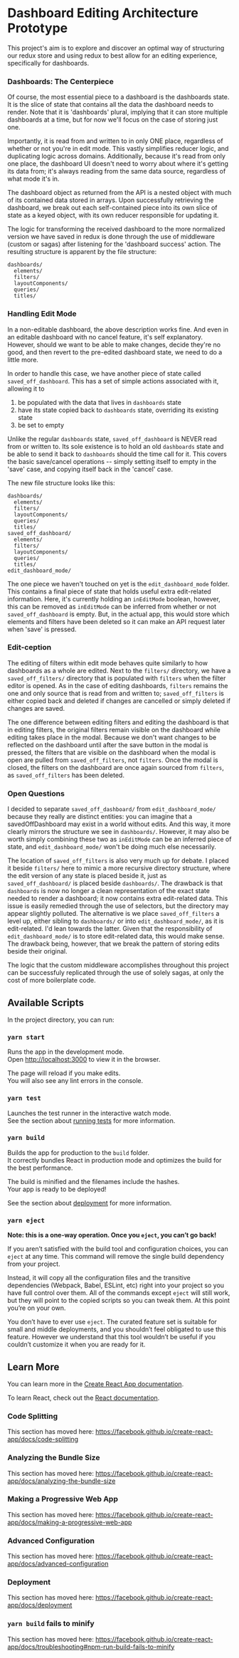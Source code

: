 # Dashboard Editing Architecture Prototype

This project's aim is to explore and discover an optimal way of structuring our redux store and using redux to best allow for an editing experience, specifically for dashboards.

### Dashboards: The Centerpiece

Of course, the most essential piece to a dashboard is the dashboards state. It is the slice of state that contains all the data the dashboard needs to render. Note that it is 'dashboards' plural, implying that it can store multiple dashboards at a time, but for now we'll focus on the case of storing just one.

Importantly, it is read from and written to in only ONE place, regardless of whether or not you're in edit mode. This vastly simplifies reducer logic, and duplicating logic across domains. Additionally, because it's read from only one place, the dashboard UI doesn't need to worry about where it's getting its data from; it's always reading from the same data source, regardless of what mode it's in.

The dashboard object as returned from the API is a nested object with much of its contained data stored in arrays. Upon successfully retrieving the dashboard, we break out each self-contained piece into its own slice of state as a keyed object, with its own reducer responsible for updating it.

The logic for transforming the received dashboard to the more normalized version we have saved in redux is done through the use of middleware (custom or sagas) after listening for the 'dashboard success' action. The resulting structure is apparent by the file structure:

```
dashboards/
  elements/
  filters/
  layoutComponents/
  queries/
  titles/
```

### Handling Edit Mode

In a non-editable dashboard, the above description works fine. And even in an editable dashboard with no cancel feature, it's self explanatory. However, should we want to be able to make changes, decide they're no good, and then revert to the pre-edited dashboard state, we need to do a little more.

In order to handle this case, we have another piece of state called `saved_off_dashboard`. This has a set of simple actions associated with it, allowing it to
1) be populated with the data that lives in `dashboards` state
2) have its state copied back to `dashboards` state, overriding its existing state
3) be set to empty

Unlike the regular `dashboards` state, `saved_off_dashboard` is NEVER read from or written to. Its sole existence is to hold an old `dashboards` state and be able to send it back to `dashboards` should the time call for it. This covers the basic save/cancel operations -- simply setting itself to empty in the 'save' case, and copying itself back in the 'cancel' case.

The new file structure looks like this:

```
dashboards/
  elements/
  filters/
  layoutComponents/
  queries/
  titles/
saved_off_dashboard/
  elements/
  filters/
  layoutComponents/
  queries/
  titles/
edit_dashboard_mode/
```

The one piece we haven't touched on yet is the `edit_dashboard_mode` folder. This contains a final piece of state that holds useful extra edit-related information. Here, it's currently holding an `inEditMode` boolean, however, this can be removed as `inEditMode` can be inferred from whether or not `saved_off_dashboard` is empty. But, in the actual app, this would store which elements and filters have been deleted so it can make an API request later when 'save' is pressed.


### Edit-ception

The editing of filters within edit mode behaves quite similarly to how dashboards as a whole are edited. Next to the `filters/` directory, we have a `saved_off_filters/` directory that is populated with `filters` when the filter editor is opened. As in the case of editing dashboards, `filters` remains the one and only source that is read from and written to; `saved_off_filters` is either copied back and deleted if changes are cancelled or simply deleted if changes are saved.

The one difference between editing filters and editing the dashboard is that in editing filters, the original filters remain visible on the dashboard while editing takes place in the modal. Because we don't want changes to be reflected on the dashboard until after the save button in the modal is pressed, the filters that are visible on the dashboard when the modal is open are pulled from `saved_off_filters`, not `filters`. Once the modal is closed, the filters on the dashboard are once again sourced from `filters`, as `saved_off_filters` has been deleted.

### Open Questions

I decided to separate `saved_off_dashboard/` from `edit_dashboard_mode/` because they really are distinct entities: you can imagine that a savedOffDashboard may exist in a world without edits. And this way, it more clearly mirrors the structure we see in `dashboards/`. However, it may also be worth simply combining these two as `inEditMode` can be an inferred piece of state, and `edit_dashboard_mode/` won't be doing much else necessarily.

The location of `saved_off_filters` is also very much up for debate. I placed it beside `filters/` here to mimic a more recursive directory structure, where the edit version of any state is placed beside it, just as `saved_off_dashboard/` is placed beside `dashboards/`. The drawback is that `dashboards` is now no longer a clean representation of the exact state needed to render a dashboard; it now contains extra edit-related data. This issue is easily remedied through the use of selectors, but the directory may appear slightly polluted. The alternative is we place `saved_off_filters` a level up, either sibling to `dashboards/` or into `edit_dashboard_mode/`, as it is edit-related. I'd lean towards the latter. Given that the responsibility of `edit_dashboard_mode/` is to store edit-related data, this would make sense. The drawback being, however, that we break the pattern of storing edits beside their original.

The logic that the custom middleware accomplishes throughout this project can be successfuly replicated through the use of solely sagas, at only the cost of more boilerplate code.


## Available Scripts

In the project directory, you can run:

### `yarn start`

Runs the app in the development mode.<br />
Open [http://localhost:3000](http://localhost:3000) to view it in the browser.

The page will reload if you make edits.<br />
You will also see any lint errors in the console.

### `yarn test`

Launches the test runner in the interactive watch mode.<br />
See the section about [running tests](https://facebook.github.io/create-react-app/docs/running-tests) for more information.

### `yarn build`

Builds the app for production to the `build` folder.<br />
It correctly bundles React in production mode and optimizes the build for the best performance.

The build is minified and the filenames include the hashes.<br />
Your app is ready to be deployed!

See the section about [deployment](https://facebook.github.io/create-react-app/docs/deployment) for more information.

### `yarn eject`

**Note: this is a one-way operation. Once you `eject`, you can’t go back!**

If you aren’t satisfied with the build tool and configuration choices, you can `eject` at any time. This command will remove the single build dependency from your project.

Instead, it will copy all the configuration files and the transitive dependencies (Webpack, Babel, ESLint, etc) right into your project so you have full control over them. All of the commands except `eject` will still work, but they will point to the copied scripts so you can tweak them. At this point you’re on your own.

You don’t have to ever use `eject`. The curated feature set is suitable for small and middle deployments, and you shouldn’t feel obligated to use this feature. However we understand that this tool wouldn’t be useful if you couldn’t customize it when you are ready for it.

## Learn More

You can learn more in the [Create React App documentation](https://facebook.github.io/create-react-app/docs/getting-started).

To learn React, check out the [React documentation](https://reactjs.org/).

### Code Splitting

This section has moved here: https://facebook.github.io/create-react-app/docs/code-splitting

### Analyzing the Bundle Size

This section has moved here: https://facebook.github.io/create-react-app/docs/analyzing-the-bundle-size

### Making a Progressive Web App

This section has moved here: https://facebook.github.io/create-react-app/docs/making-a-progressive-web-app

### Advanced Configuration

This section has moved here: https://facebook.github.io/create-react-app/docs/advanced-configuration

### Deployment

This section has moved here: https://facebook.github.io/create-react-app/docs/deployment

### `yarn build` fails to minify

This section has moved here: https://facebook.github.io/create-react-app/docs/troubleshooting#npm-run-build-fails-to-minify
